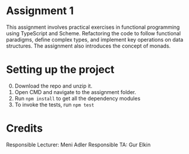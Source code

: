 # Assignment 1
This assignment involves practical exercises in functional programming using TypeScript and Scheme. Refactoring the code to follow functional paradigms, define complex types, and implement key operations on data structures.
The assignment also introduces the concept of monads.

# Setting up the project
0. Download the repo and unzip it.
1. Open CMD and navigate to the assignment folder.
2. Run ```npm install``` to get all the dependency modules
3. To invoke the tests, run ```npm test```


# Credits
Responsible Lecturer: Meni Adler
Responsible TA: Gur Elkin 
